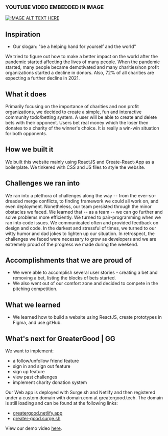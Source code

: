
### YOUTUBE VIDEO EMBEDDED IN IMAGE 
[![IMAGE ALT TEXT HERE](https://img.youtube.com/vi/m2Sk8wiNi5Q/0.jpg)](https://www.youtube.com/watch?v=m2Sk8wiNi5Q)

## Inspiration
- Our slogan: "be a helping hand for yourself and the world"

We tried to figure out how to make a better impact on the world after the pandemic started affecting the lives of many people. When the pandemic started, many people became demotivated and many charities/non profit organizations started a decline in donors. Also, 72% of all charities are expecting a further decline in 2021.  

## What it does
Primarily focusing on the importance of charities and non profit organizations, we decided to create a simple, fun and interactive community todo/betting system. A user will be able to create and delete bets with their opponent. Users bet real money which the loser then donates to a charity of the winner's choice. It is really a win-win situation for both opponents. 

## How we built it
We built this website mainly using ReactJS and Create-React-App as a boilerplate. We tinkered with CSS and JS files to style the website. 


## Challenges we ran into

We ran into a plethora of challenges along the way -- from the ever-so-dreaded merge conflicts, to finding framework we could all work on, and even deployment. Nonetheless, our team persisted through the minor obstacles we faced. We learned that -- as a team -- we can go further and solve problems more efficiently. We turned to pair-programming when we ran into code issues. We communicated often and provided feedback on design and code. In the darkest and stressful of times, we turned to our witty humor and dad jokes to lighten up our situation. In retrospect, the challenges we faced were necessary to grow as developers and we are extremely proud of the progress we made during the weekend.


## Accomplishments that we are proud of
- We were able to accomplish several user stories - creating a bet and removing a bet, listing the blocks of bets started. 
- We also went out of our comfort zone and decided to compete in the pitching competition. 


## What we learned
- We learned how to build a website using ReactJS, create prototypes in Figma, and use gitHub. 

## What's next for GreaterGood | GG
We want to implement:
- a follow/unfollow friend feature
- sign in and sign out feature 
- sign up feature 
- view past challenges 
- implement charity donation system


Our Web app is deployed with Surge.sh and Netlify and then registered under a custom domain with domain.com at greatergood.tech. The domain is still loading and can be found at the following links: 
- [greatergood.netlify.app](greatergood.netlify.app)
- [greater-good.surge.sh](greater-good.surge.sh)

View our demo video [here](https://youtu.be/m2Sk8wiNi5Q).

